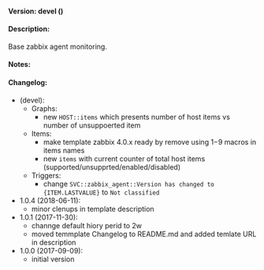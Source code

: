 #### Version: devel ()

#### Description:
Base zabbix agent monitoring.

#### Notes:

#### Changelog:
- (devel):
  - Graphs:
    - new ```HOST::items``` which presents number of host items vs number of unsuppoerted item
  - Items:
    - make template zabbix 4.0.x ready by remove using $1-$9 macros in items names
    - new ```items``` with current counter of total host items (supported/unsupprted/enabled/disabled)
  - Triggers:
    - change ```SVC::zabbix_agent::Version has changed to {ITEM.LASTVALUE}``` to ```Not classified```
- 1.0.4 (2018-06-11):
  - minor clenups in template description
- 1.0.1 (2017-11-30):
  - channge default hiory perid to 2w
  - moved temmplate Changelog to README.md and added temlate URL in description
- 1.0.0 (2017-09-09):
  - initial version
